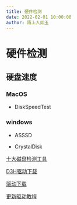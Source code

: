 ```yaml
---
title: 硬件检测
date: 2022-02-01 10:00:00
author: 陌上人如玉
---
```


# 硬件检测

## 硬盘速度

### MacOS

- DiskSpeedTest

### windows

- ASSSD

- CrystalDisk

[十大磁盘检测工具](https://www.laobuluo.com/6188.html)



[D3H驱动下载](https://drivers.softpedia.com/dyn-search.php?search_term=Z97-D3H)

[驱动下载](https://drivers.softpedia.com/get/BIOS/?utm_source=spd&utm_campaign=postdl_redir)

[更新驱动教程](http://www.xitongcheng.com/jiaocheng/dnrj_article_52835.html)